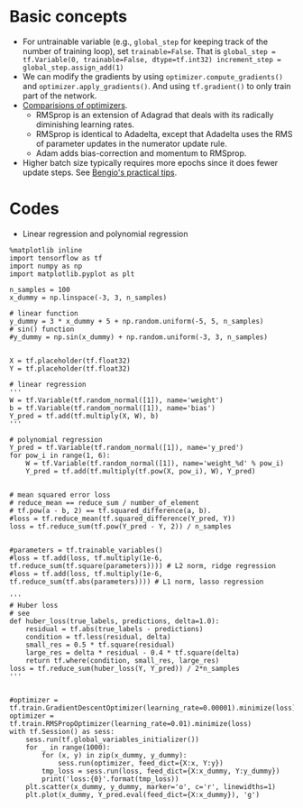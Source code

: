# Basic concepts
- For untrainable variable (e.g., `global_step` for keeping track of the number of training loop), set `trainable=False`. That is
`global_step = tf.Variable(0, trainable=False, dtype=tf.int32) increment_step = global_step.assign_add(1)`
- We can modify the gradients by using `optimizer.compute_gradients()` and `optimizer.apply_gradients()`. And using `tf.gradient()` to only train part of the network.
- [Comparisions of optimizers](http://sebastianruder.com/optimizing-gradient-descent/).
  - RMSprop is an extension of Adagrad that deals with its radically diminishing learning rates. 
  - RMSprop is identical to Adadelta, except that Adadelta uses the RMS of parameter updates in the numerator update rule. 
  - Adam adds bias-correction and momentum to RMSprop.
- Higher batch size typically requires more epochs since it does fewer update steps. See [Bengio's practical tips](https://arxiv.org/pdf/1206.5533v2.pdf).

# Codes
- Linear regression and polynomial regression
```
%matplotlib inline
import tensorflow as tf
import numpy as np
import matplotlib.pyplot as plt

n_samples = 100
x_dummy = np.linspace(-3, 3, n_samples)

# linear function
y_dummy = 3 * x_dummy + 5 + np.random.uniform(-5, 5, n_samples)
# sin() function
#y_dummy = np.sin(x_dummy) + np.random.uniform(-3, 3, n_samples)


X = tf.placeholder(tf.float32)
Y = tf.placeholder(tf.float32)

# linear regression
'''
W = tf.Variable(tf.random_normal([1]), name='weight')
b = tf.Variable(tf.random_normal([1]), name='bias')
Y_pred = tf.add(tf.multiply(X, W), b)
'''

# polynomial regression
Y_pred = tf.Variable(tf.random_normal([1]), name='y_pred')
for pow_i in range(1, 6):
    W = tf.Variable(tf.random_normal([1]), name='weight_%d' % pow_i)
    Y_pred = tf.add(tf.multiply(tf.pow(X, pow_i), W), Y_pred)


# mean squared error loss
# reduce_mean == reduce_sum / number_of_element
# tf.pow(a - b, 2) == tf.squared_difference(a, b). 
#loss = tf.reduce_mean(tf.squared_difference(Y_pred, Y))
loss = tf.reduce_sum(tf.pow(Y_pred - Y, 2)) / n_samples


#parameters = tf.trainable_variables()
#loss = tf.add(loss, tf.multiply(1e-6, tf.reduce_sum(tf.square(parameters)))) # L2 norm, ridge regression
#loss = tf.add(loss, tf.multiply(1e-6, tf.reduce_sum(tf.abs(parameters)))) # L1 norm, lasso regression
                                
'''
# Huber loss
# see
def huber_loss(true_labels, predictions, delta=1.0):
    residual = tf.abs(true_labels - predictions)
    condition = tf.less(residual, delta)
    small_res = 0.5 * tf.square(residual)
    large_res = delta * residual - 0.4 * tf.square(delta)
    return tf.where(condition, small_res, large_res)
loss = tf.reduce_sum(huber_loss(Y, Y_pred)) / 2*n_samples
'''


#optimizer = tf.train.GradientDescentOptimizer(learning_rate=0.00001).minimize(loss)
optimizer = tf.train.RMSPropOptimizer(learning_rate=0.01).minimize(loss)
with tf.Session() as sess:
    sess.run(tf.global_variables_initializer())
    for _ in range(1000):
        for (x, y) in zip(x_dummy, y_dummy):
            sess.run(optimizer, feed_dict={X:x, Y:y})
        tmp_loss = sess.run(loss, feed_dict={X:x_dummy, Y:y_dummy})
        print('loss:{0}'.format(tmp_loss))
    plt.scatter(x_dummy, y_dummy, marker='o', c='r', linewidths=1)
    plt.plot(x_dummy, Y_pred.eval(feed_dict={X:x_dummy}), 'g') 
```
